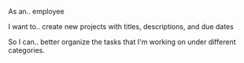 As an.. employee

I want to.. create new projects with titles, descriptions, and due dates

So I can.. better organize the tasks that I'm working on under different
categories.
